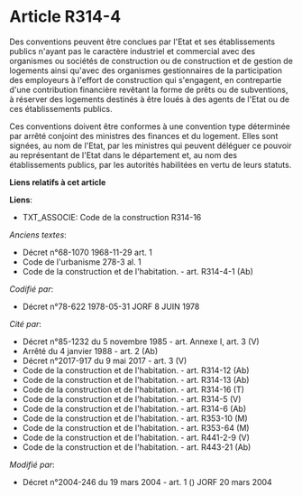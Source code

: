 # Article R314-4

Des conventions peuvent être conclues par l'Etat et ses établissements publics n'ayant pas le caractère industriel et
commercial avec des organismes ou sociétés de construction ou de construction et de gestion de logements ainsi qu'avec des
organismes gestionnaires de la participation des employeurs à l'effort de construction qui s'engagent, en contrepartie d'une
contribution financière revêtant la forme de prêts ou de subventions, à réserver des logements destinés à être loués à des
agents de l'Etat ou de ces établissements publics.

Ces conventions doivent être conformes à une convention type déterminée par arrêté conjoint des ministres des finances et du
logement. Elles sont signées, au nom de l'Etat, par les ministres qui peuvent déléguer ce pouvoir au représentant de l'Etat
dans le département et, au nom des établissements publics, par les autorités habilitées en vertu de leurs statuts.

**Liens relatifs à cet article**

**Liens**:

  - TXT_ASSOCIE: Code de la construction R314-16

_Anciens textes_:

  - Décret n°68-1070 1968-11-29 art. 1
  - Code de l'urbanisme 278-3 al. 1
  - Code de la construction et de l'habitation. - art. R314-4-1 (Ab)

_Codifié par_:

  - Décret n°78-622 1978-05-31 JORF 8 JUIN 1978

_Cité par_:

  - Décret n°85-1232 du 5 novembre 1985 - art. Annexe I, art. 3 (V)
  - Arrêté du 4 janvier 1988 - art. 2 (Ab)
  - Décret n°2017-917 du 9 mai 2017 - art. 3 (V)
  - Code de la construction et de l'habitation. - art. R314-12 (Ab)
  - Code de la construction et de l'habitation. - art. R314-13 (Ab)
  - Code de la construction et de l'habitation. - art. R314-16 (T)
  - Code de la construction et de l'habitation. - art. R314-5 (V)
  - Code de la construction et de l'habitation. - art. R314-6 (Ab)
  - Code de la construction et de l'habitation. - art. R353-10 (M)
  - Code de la construction et de l'habitation. - art. R353-64 (M)
  - Code de la construction et de l'habitation. - art. R441-2-9 (V)
  - Code de la construction et de l'habitation. - art. R443-21 (Ab)

_Modifié par_:

  - Décret n°2004-246 du 19 mars 2004 - art. 1 () JORF 20 mars 2004
